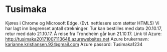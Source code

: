 # Tusimaka
Kjøres i Chrome og Microsoft Edge. (Evt. nettlesere som støtter HTML5)
Vi har lagt inn begrenset antall strekninger. 
Tur kan bestilles med dato 20.10.17, retur med dato 21.10.17. 
Å reise fra Trondheim går kun 21.10.17.
Link til Azure: http://tusimaka20171007113648.azurewebsites.net
Azure brukernavn: karianne.kristiansen.92@gmail.com
Azure passord: Tusimaka1234

